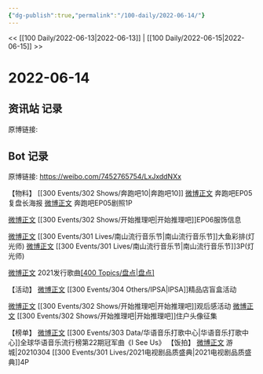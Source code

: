 ```yaml
---
{"dg-publish":true,"permalink":"/100-daily/2022-06-14/"}
---
```



<< [[100 Daily/2022-06-13\|2022-06-13]] | [[100 Daily/2022-06-15\|2022-06-15]] >>

# 2022-06-14

## 资讯站 记录

原博链接:

## Bot 记录

原博链接: https://weibo.com/7452765754/LxJxddNXx

【物料】
[[300 Events/302 Shows/奔跑吧10\|奔跑吧10]]
[微博正文](https://weibo.com/5242381821/LxF9TFHNL) 奔跑吧EP05复盘长海报
[微博正文](https://weibo.com/5242381821/LxGJhuflE) 奔跑吧EP05剧照1P

[微博正文](https://weibo.com/6280943252/LxFoHeicK) [[300 Events/302 Shows/开始推理吧\|开始推理吧]]EP06服饰信息

[微博正文](https://weibo.com/7633014126/LxHC0iuXv) [[300 Events/301 Lives/南山流行音乐节\|南山流行音乐节]]大鱼彩排(灯光师)
[微博正文](https://weibo.com/7633014126/LxHKUCatG) [[300 Events/301 Lives/南山流行音乐节\|南山流行音乐节]]3P(灯光师)

[微博正文](https://m.weibo.cn/6466290670/4780346002113607) 2021发行歌曲[[400 Topics/盘点\|盘点]](星轨)

【活动】
[微博正文](https://weibo.com/1851789841/LxHHs5F2C) [[300 Events/304 Others/IPSA\|IPSA]]精品店盲盒活动

[微博正文](https://m.weibo.cn/6466290670/4780321972687486) [[300 Events/302 Shows/开始推理吧\|开始推理吧]]观后感活动
[微博正文](https://m.weibo.cn/6466290670/4780291279552781) [[300 Events/302 Shows/开始推理吧\|开始推理吧]]住户头像征集

【榜单】
[微博正文](https://weibo.com/7186370005/LxGoSrYbI) [[300 Events/303 Data/华语音乐打歌中心\|华语音乐打歌中心]]全球华语音乐流行榜第22期冠军曲《I See Us》
【饭拍】
[微博正文](https://weibo.com/1801743981/LxGfjbDQa) 游城|20210304 [[300 Events/301 Lives/2021电视剧品质盛典\|2021电视剧品质盛典]]4P
